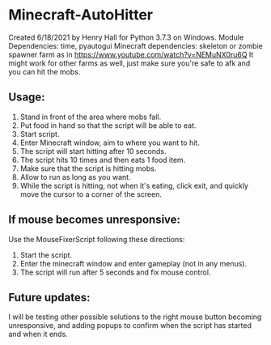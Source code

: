 # Minecraft-AutoHitter
Created 6/18/2021 by Henry Hall for Python 3.7.3 on Windows.
Module Dependencies: time, pyautogui
Minecraft dependencies: skeleton or zombie spawner farm as in https://www.youtube.com/watch?v=NEMuNX0ru6Q
It might work for other farms as well, just make sure you're safe to afk and you can hit the mobs.

## Usage:
1. Stand in front of the area where mobs fall.
2. Put food in hand so that the script will be able to eat.
3. Start script.
4. Enter Minecraft window, aim to where you want to hit.
5. The script will start hitting after 10 seconds.
6. The script hits 10 times and then eats 1 food item.
7. Make sure that the script is hitting mobs.
8. Allow to run as long as you want.
9. While the script is hitting, not when it's eating, click exit, and quickly move the cursor to a corner of the screen.

## If mouse becomes unresponsive:
Use the MouseFixerScript following these directions:
1. Start the script.
2. Enter the minecraft window and enter gameplay (not in any menus).
3. The script will run after 5 seconds and fix mouse control.

## Future updates:
I will be testing other possible solutions to the right mouse button becoming unresponsive, and adding popups to confirm when the script has started and when it ends.
